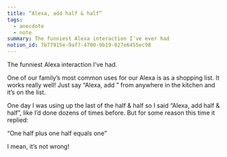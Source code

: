 ```yaml
---
title: “Alexa, add half & half”
tags:
  - anecdote
  - note
summary: The funniest Alexa interaction I’ve ever had
notion_id: 7b77915e-9af7-4700-9b19-027e6455ec98
---
```

The funniest Alexa interaction I’ve had.

One of our family’s most common uses for our Alexa is as a shopping list. It works really well! Just say “Alexa, add <item name>” from anywhere in the kitchen and it’s on the list.

One day I was using up the last of the half & half so I said “Alexa, add half & half”, like I’d done dozens of times before. But for some reason this time it replied:

“One half plus one half equals one”

I mean, it’s not wrong!
